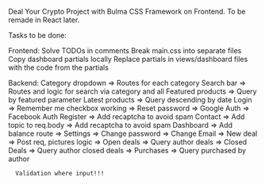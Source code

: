 Deal Your Crypto Project with Bulma CSS Framework on Frontend. To be remade in React later.

Tasks to be done:

Frontend:
    Solve TODOs in comments
    Break main.css into separate files
    Copy dashboard partials locally
    Replace partials in views/dashboard files with the code from the partials



Backend:
    Category dropdown => Routes for each category
    Search bar => Routes and logic for search via category and all
    Featured products => Query by featured parameter
    Latest products => Query descending by date
    Login => Remember me checkbox working
          => Reset password
          => Google Auth
          => Facebook Auth
    Register => Add recaptcha to avoid spam
    Contact => Add topic to req.body
            => Add recaptcha to avoid spam
    Dashboard => Add balance route
              => Settings
                 => Change password
                 => Change Email
              => New deal
                 => Post req, pictures logic
              => Open deals
                 => Query author deals
              => Closed Deals
                 => Query author closed deals
              => Purchases
                 => Query purchased by author

      Validation where input!!!
